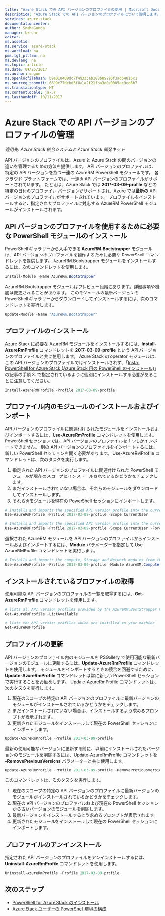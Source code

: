 ```yaml
---
title: "Azure Stack での API バージョンのプロファイルの使用 | Microsoft Docs"
description: "Azure Stack での API バージョンのプロファイルについて説明します。"
services: azure-stack
documentationcenter: 
author: SnehaGunda
manager: byronr
editor: 
ms.assetid: 
ms.service: azure-stack
ms.workload: na
pms.tgt_pltfrm: na
ms.devlang: na
ms.topic: article
ms.date: 09/25/2017
ms.author: sngun
ms.openlocfilehash: b9a010409dc7f49333ab188b89280f3ad54816c1
ms.sourcegitcommit: 6699c77dcbd5f8a1a2f21fba3d0a0005ac9ed6b7
ms.translationtype: HT
ms.contentlocale: ja-JP
ms.lasthandoff: 10/11/2017
---
```

# <a name="manage-api-version-profiles-in-azure-stack"></a>Azure Stack での API バージョンのプロファイルの管理

*適用先: Azure Stack 統合システムと Azure Stack 開発キット*

API バージョンのプロファイルは、Azure と Azure Stack の間のバージョンの違いを管理するための方法を提供します。 API バージョンのプロファイルは、特定の API バージョンを持つ一連の AzureRM PowerShell モジュールです。 各クラウド プラットフォームでは、一連の API バージョンのプロファイルがサポートされています。 たとえば、Azure Stack では **2017-03-09-profile** などの特定の日付のプロファイル バージョンがサポートされ、Azure では**最新の** API バージョンのプロファイルがサポートされています。 プロファイルをインストールすると、指定されたプロファイルに対応する AzureRM PowerShell モジュールがインストールされます。

## <a name="install-the-powershell-module-required-to-use-api-version-profiles"></a>API バージョンのプロファイルを使用するために必要な PowerShell モジュールのインストール

PowerShell ギャラリーから入手できる **AzureRM.Bootstrapper** モジュールは、API バージョンのプロファイルを操作するために必要な PowerShell コマンドレットを提供します。 AzureRM.Bootstrapper モジュールをインストールするには、次のコマンドレットを使用します。

```PowerShell
Install-Module -Name AzureRm.BootStrapper
```
AzureRM.Bootstrapper モジュールはプレビュー段階にあります。詳細事項や機能は変更されることがあります。 このモジュールの最新バージョンを PowerShell ギャラリーからダウンロードしてインストールするには、次のコマンドレットを実行します。

```PowerShell
Update-Module -Name "AzureRm.BootStrapper"
```

## <a name="install-a-profile"></a>プロファイルのインストール

Azure Stack に必要な AzureRM モジュールをインストールするには、**Install-AzureRmProfile** コマンドレットを **2017-03-09-profile** という API バージョンのプロファイルと共に使用します。 Azure Stack の operator モジュールは、この API バージョンのプロファイルではインストールされず、「[Install PowerShell for Azure Stack (Azure Stack 用の PowerShell のインストール)](azure-stack-powershell-install.md)」の記事の手順 3. で指定されているように個別にインストールする必要があることに注意してください。

```PowerShell 
Install-AzureRMProfile -Profile 2017-03-09-profile
```
## <a name="install-and-import-modules-in-a-profile"></a>プロファイル内のモジュールのインストールおよびインポート

API バージョンのプロファイルに関連付けられたモジュールをインストールおよびインポートするには、**Use-AzureRmProfile** コマンドレットを使用します。 PowerShell セッションでは、API バージョンのプロファイルを 1 つしかインポートできません。 別の API バージョンのプロファイルをインポートするには、新しい PowerShell セッションを開く必要があります。 Use-AzureRMProfile コマンドレットは、次のタスクを実行します。  
1. 指定された API バージョンのプロファイルに関連付けられた PowerShell モジュールが現在のスコープにインストールされているかどうかをチェックします。  
2. まだインストールされていない場合は、それらのモジュールをダウンロードしてインストールします。   
3. それらのモジュールを現在の PowerShell セッションにインポートします。 

```PowerShell
# Installs and imports the specified API version profile into the current PowerShell session.
Use-AzureRmProfile -Profile 2017-03-09-profile -Scope CurrentUser

# Installs and imports the specified API version profile into the current PowerShell session without any prompts
Use-AzureRmProfile -Profile 2017-03-09-profile -Scope CurrentUser -Force
```

選択された AzureRM モジュールを API バージョンのプロファイルからインストールおよびインポートするには、**Module** パラメーターを指定して Use-AzureRMProfile コマンドレットを実行します。

```PowerShell
# Installs and imports the compute, Storage and Network modules from the specified API version profile into your current PowerShell session.
Use-AzureRmProfile -Profile 2017-03-09-profile -Module AzureRM.Compute, AzureRM.Storage, AzureRM.Network
```

## <a name="get-the-installed-profiles"></a>インストールされているプロファイルの取得

使用可能な API バージョンのプロファイルの一覧を取得するには、**Get-AzureRmProfile** コマンドレットを使用します。 

```PowerShell
# lists all API version profiles provided by the AzureRM.BootStrapper module.
Get-AzureRmProfile -ListAvailable 

# lists the API version profiles which are installed on your machine
Get-AzureRmProfile
```
## <a name="update-profiles"></a>プロファイルの更新

API バージョンのプロファイル内のモジュールを PSGallery で使用可能な最新バージョンのモジュールに更新するには、**Update-AzureRmProfile** コマンドレットを使用します。 モジュールをインポートするときの競合を回避するために、**Update-AzureRmProfile** コマンドレットは常に新しい PowerShell セッションで実行することをお勧めします。 Update-AzureRmProfile コマンドレットは、次のタスクを実行します。

1. 現在のスコープの特定の API バージョンのプロファイルに最新バージョンのモジュールがインストールされているかどうかをチェックします。  
2. まだインストールされていない場合は、インストールするよう求めるプロンプトが表示されます。  
3. 更新されたモジュールをインストールして現在の PowerShell セッションにインポートします。  

```PowerShell
Update-AzureRmProfile -Profile 2017-03-09-profile
```

最新の使用可能なバージョンに更新する前に、以前にインストールされたバージョンのモジュールを削除するには、Update-AzureRmProfile コマンドレットを **-RemovePreviousVersions** パラメーターと共に使用します。

```PowerShell 
Update-AzureRmProfile -Profile 2017-03-09-profile -RemovePreviousVersions
```

このコマンドレットは、次のタスクを実行します。  

1. 現在のスコープの特定の API バージョンのプロファイルに最新バージョンのモジュールがインストールされているかどうかをチェックします。  
2. 現在の API バージョンのプロファイルおよび現在の PowerShell セッションから古いバージョンのモジュールを削除します。  
4. 最新バージョンをインストールするよう求めるプロンプトが表示されます。  
5. 更新されたモジュールをインストールして現在の PowerShell セッションにインポートします。  
 
## <a name="uninstall-profiles"></a>プロファイルのアンインストール

指定された API バージョンのプロファイルをアンインストールするには、**Uninstall-AzureRmProfile** コマンドレットを使用します。

```PowerShell 
Uninstall-AzureRmProfile -Profile 2017-03-09-profile
```

## <a name="next-steps"></a>次のステップ
* [PowerShell for Azure Stack のインストール](azure-stack-powershell-install.md)
* [Azure Stack ユーザーの PowerShell 環境の構成](user/azure-stack-powershell-configure-user.md)  
